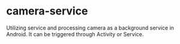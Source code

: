 # camera-service
Utilizing service and processing camera as a background service in Android. It can be triggered through Activity or Service.
